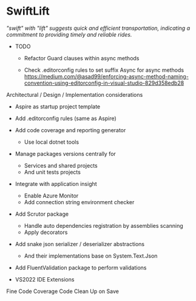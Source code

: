 # SwiftLift

*"swift" with "lift" suggests quick and efficient transportation, indicating a commitment to providing timely and reliable rides.*

- TODO
    - Refactor Guard clauses within async methods
    
    - Check .editorconfig rules to set suffix Async for async methods
    https://medium.com/@asad99/enforcing-async-method-naming-convention-using-editorconfig-in-visual-studio-829d358edb28

Architectural / Design  / Implementation considerations

- Aspire as startup project template

- Add .editorconfig rules (same as Aspire)

- Add code coverage and reporting generator
    - Use local dotnet tools

- Manage packages versions centrally for
    - Services and shared projects
    - And unit tests projects

- Integrate with application insight
    - Enable Azure Monitor  
	- Add connection string environment checker

 - Add Scrutor package
   - Handle auto dependencies registration by assemblies scanning
   - Apply decorators

 - Add snake json serializer / deserializer abstractions
    - And their implementations base on System.Text.Json

 - Add FluentValidation package to perform validations


- VS2022 IDE Extensions

Fine Code Coverage
Code Clean Up on Save
